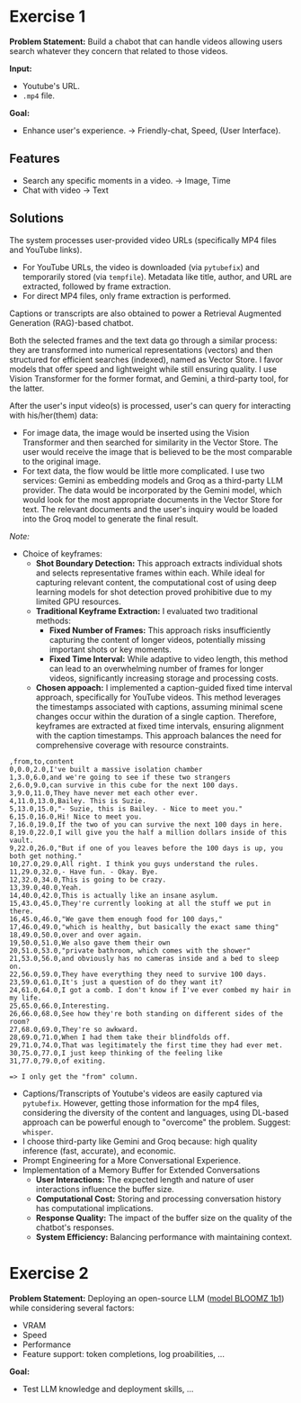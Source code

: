# Exercise 1

**Problem Statement:** Build a chabot that can handle videos allowing users search whatever they concern that related to those videos.

**Input:**
+ Youtube's URL. 
+ `.mp4` file.

**Goal:**

- Enhance user's experience. -> Friendly-chat, Speed, (User Interface).

## Features

- Search any specific moments in a video. -> Image, Time
- Chat with video -> Text

## Solutions
The system processes user-provided video URLs (specifically MP4 files and YouTube links). 

+ For YouTube URLs, the video is downloaded (via `pytubefix`) and temporarily stored (via `tempfile`). Metadata like title, author, and URL are extracted, followed by frame extraction. 
+ For direct MP4 files, only frame extraction is performed. 

Captions or transcripts are also obtained to power a Retrieval Augmented Generation (RAG)-based chatbot.


Both the selected frames and the text data go through a similar process: they are transformed into numerical representations (vectors) and then structured for efficient searches (indexed), named as Vector Store. I favor models that offer speed and lightweight while still ensuring quality. I use Vision Transformer for the former format, and Gemini, a third-party tool, for the latter. 

After the user's input video(s) is processed, user's can query for interacting with his/her(them) data: 
+ For image data, the image would be inserted using the Vision Transformer and then searched for similarity in the Vector Store. The user would receive the image that is believed to be the most comparable to the original image.
+ For text data, the flow would be little more complicated. I use two services: Gemini as embedding models and Groq as a third-party LLM provider. The data would be incorporated by the Gemini model, which would look for the most appropriate documents in the Vector Store for text. The relevant documents and the user's inquiry would be loaded into the Groq model to generate the final result. 

_Note:_ 
+ Choice of keyframes: 
    +  **Shot Boundary Detection:** This approach extracts individual shots and selects representative frames within each. While ideal for capturing relevant content, the computational cost of using deep learning models for shot detection proved prohibitive due to my limited GPU resources.
    + **Traditional Keyframe Extraction:** I evaluated two traditional methods:
        * **Fixed Number of Frames:**  This approach risks insufficiently capturing the content of longer videos, potentially missing important shots or key moments.
        * **Fixed Time Interval:** While adaptive to video length, this method can lead to an overwhelming number of frames for longer videos, significantly increasing storage and processing costs.
    + **Chosen appoach:** I implemented a caption-guided fixed time interval approach, specifically for YouTube videos. This method leverages the timestamps associated with captions, assuming minimal scene changes occur within the duration of a single caption.  Therefore, keyframes are extracted at fixed time intervals, ensuring alignment with the caption timestamps.  This approach balances the need for comprehensive coverage with resource constraints.

```
,from,to,content
0,0.0,2.0,I've built a massive isolation chamber
1,3.0,6.0,and we're going to see if these two strangers
2,6.0,9.0,can survive in this cube for the next 100 days.
3,9.0,11.0,They have never met each other ever.
4,11.0,13.0,Bailey. This is Suzie.
5,13.0,15.0,"- Suzie, this is Bailey. - Nice to meet you."
6,15.0,16.0,Hi! Nice to meet you.
7,16.0,19.0,If the two of you can survive the next 100 days in here.
8,19.0,22.0,I will give you the half a million dollars inside of this vault.
9,22.0,26.0,"But if one of you leaves before the 100 days is up, you both get nothing."
10,27.0,29.0,All right. I think you guys understand the rules.
11,29.0,32.0,- Have fun. - Okay. Bye.
12,32.0,34.0,This is going to be crazy.
13,39.0,40.0,Yeah.
14,40.0,42.0,This is actually like an insane asylum.
15,43.0,45.0,They're currently looking at all the stuff we put in there.
16,45.0,46.0,"We gave them enough food for 100 days,"
17,46.0,49.0,"which is healthy, but basically the exact same thing"
18,49.0,50.0,over and over again.
19,50.0,51.0,We also gave them their own
20,51.0,53.0,"private bathroom, which comes with the shower"
21,53.0,56.0,and obviously has no cameras inside and a bed to sleep on.
22,56.0,59.0,They have everything they need to survive 100 days.
23,59.0,61.0,It's just a question of do they want it?
24,61.0,64.0,I got a comb. I don't know if I've ever combed my hair in my life.
25,65.0,66.0,Interesting.
26,66.0,68.0,See how they're both standing on different sides of the room?
27,68.0,69.0,They're so awkward.
28,69.0,71.0,When I had them take their blindfolds off.
29,71.0,74.0,That was legitimately the first time they had ever met.
30,75.0,77.0,I just keep thinking of the feeling like
31,77.0,79.0,of exiting.

=> I only get the "from" column. 
```
+ Captions/Transcripts of Youtube's videos are easily captured via `pytubefix`. However, getting those information for the mp4 files, considering the diversity of the content and languages, using DL-based approach can be powerful enough to "overcome" the problem. Suggest: `whisper`. 
+ I choose third-party like Gemini and Groq because: high quality inference (fast, accurate), and economic. 
+ Prompt Engineering for a More Conversational Experience.
+ Implementation of a Memory Buffer for Extended Conversations
    * **User Interactions:**  The expected length and nature of user interactions influence the buffer size.
    * **Computational Cost:** Storing and processing conversation history has computational implications.
    * **Response Quality:** The impact of the buffer size on the quality of the chatbot's responses.
    * **System Efficiency:** Balancing performance with maintaining context.

# Exercise 2

**Problem Statement:** Deploying an open-source LLM ([model BLOOMZ 1b1](https://huggingface.co/bigscience/bloomz-1b1)) while considering several factors: 

+ VRAM
+ Speed
+ Performance
+ Feature support: token completions, log proabilities, ...

**Goal:**

- Test LLM knowledge and deployment skills, ...